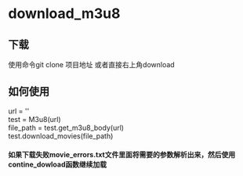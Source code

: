 # download_m3u8

下载
----
使用命令git clone 项目地址 或者直接右上角download

如何使用
--------
url = ''<br>
test = M3u8(url)<br>
file_path = test.get_m3u8_body(url)<br>
test.download_movies(file_path)<br>

#### 如果下载失败movie_errors.txt文件里面将需要的参数解析出来，然后使用contine_dowload函数继续加载
